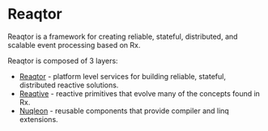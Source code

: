 # Reaqtor

Reaqtor is a framework for creating reliable, stateful, distributed, and scalable event processing based on Rx.

Reaqtor is composed of 3 layers:

- [Reaqtor](/api/reaqtor/) - platform level services for building reliable, stateful, distributed reactive solutions.
- [Reaqtive](/api/reaqtive/) - reactive primitives that evolve many of the concepts found in Rx.
- [Nuqleon](/api/nuqleon) - reusable components that provide compiler and linq extensions.